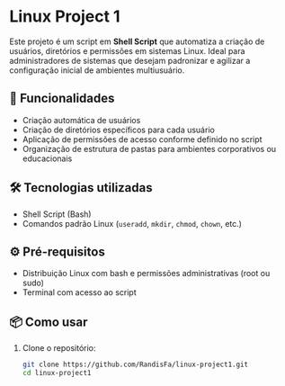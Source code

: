 # Linux Project 1

Este projeto é um script em **Shell Script** que automatiza a criação de usuários, diretórios e permissões em sistemas Linux. Ideal para administradores de sistemas que desejam padronizar e agilizar a configuração inicial de ambientes multiusuário.

## 🚀 Funcionalidades

- Criação automática de usuários
- Criação de diretórios específicos para cada usuário
- Aplicação de permissões de acesso conforme definido no script
- Organização de estrutura de pastas para ambientes corporativos ou educacionais

## 🛠️ Tecnologias utilizadas

- Shell Script (Bash)
- Comandos padrão Linux (`useradd`, `mkdir`, `chmod`, `chown`, etc.)

## ⚙️ Pré-requisitos

- Distribuição Linux com bash e permissões administrativas (root ou sudo)
- Terminal com acesso ao script

## 📦 Como usar

1. Clone o repositório:
   ```bash
   git clone https://github.com/RandisFa/linux-project1.git
   cd linux-project1
